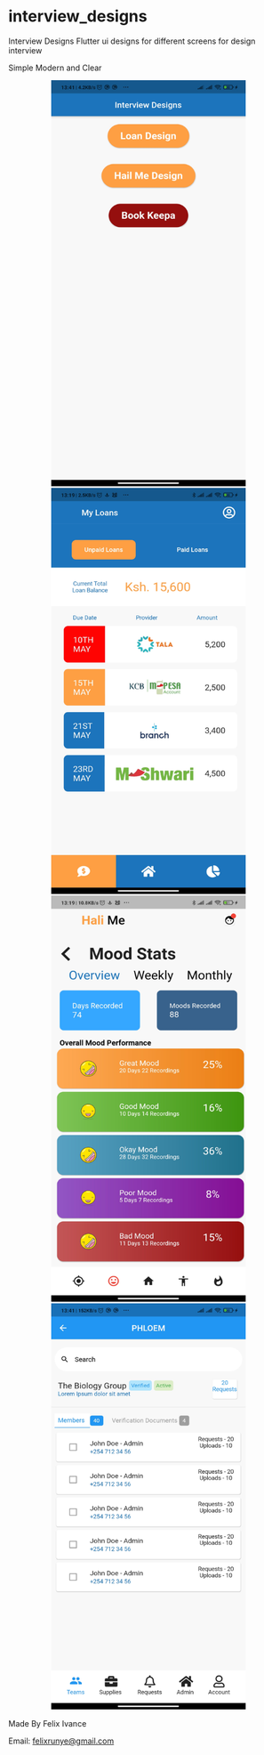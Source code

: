 # interview_designs
Interview Designs
Flutter ui designs for different screens for design interview

Simple Modern and Clear


<p align="center">
  <img src="https://github.com/felixivance/interview_designs/blob/master/assets/screenshots/main.jpg" alt="main image" width="350" height="730"/>
  <img src="https://github.com/felixivance/interview_designs/blob/master/assets/screenshots/loans.jpg" alt="main image" width="350" height="730"/>
  <img src="https://github.com/felixivance/interview_designs/blob/master/assets/screenshots/hailme.jpg" alt="main image" width="350" height="730"/>
  <img src="https://github.com/felixivance/interview_designs/blob/master/assets/screenshots/dashboard.jpg" alt="main image" width="350" height="730"/>
  
</p>



Made By Felix Ivance

Email: felixrunye@gmail.com